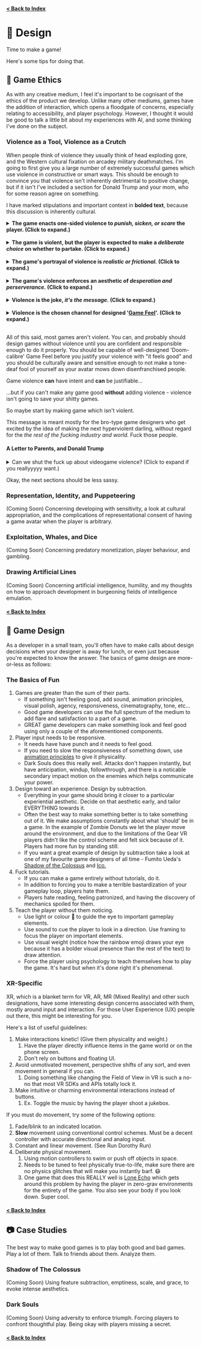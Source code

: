 #### [< Back to Index](readme.md)

# :triangular_ruler: Design

Time to make a game!

Here's some tips for doing that.

## :seedling: Game Ethics

As with any creative medium, I feel it's important to be cognisant of the ethics of the product we develop. Unlike many other mediums, games have the addition of interaction, which opens a floodgate of concerns, especially relating to accessibility, and player psychology. However, I thought it would be good to talk a little bit about my experiences with AI, and some thinking I've done on the subject.

### Violence as a Tool, Violence as a Crutch

When people think of violence they usually think of head exploding gore, and the Western cultural fixation on arcadey military deathmatches. I'm going to first give you a large number of extremely successful games which use violence in constructive or smart ways. This should be enough to convince you that violence isn't inherently detrimental to positive change, but if it isn't I've included a section for Donald Trump and your mom, who for some reason agree on something. 

I have marked stipulations and important context in **bolded text**, because this discussion is inherently cultural.

<details><summary><b>The game enacts one-sided violence to <i>punish, sicken, or scare</i> the player. (Click to expand.)</b></summary>
   
   1. This is ultimately used to train the player about the mechanics, and raise their level of skill within the world.
   2. It's seen most commonly in genres like platformers, horror games, and stealth games.
   3. **The player needs to know what kind of game they are buying. Don't just drop this shit on them. Some people are very sensitive to this type of content.**
   
Examples:
* [Limbo](http://store.steampowered.com/app/48000/LIMBO/)
* [Alien: Isolation](http://store.steampowered.com/app/214490/Alien_Isolation/)
* [Outlast](http://store.steampowered.com/app/238320/Outlast/)
* [Thief: Deadly Shadows](http://store.steampowered.com/app/6980/Thief_Deadly_Shadows/)

</details><br>

<details><summary><b>The game is violent, but the player is expected to make a <i>deliberate choice</i> on whether to partake. (Click to expand.)</b></summary>
   
   1. Some of the best dialogues on game violence we started by a game itself critiquing our fixation on violence.
   2. Sometimes the choice to be non-violent isn't obvious, because players follow tropes blindly. This creates an "oh my god" moment when it dawns on them they had a choice.
   3. The game mechanically punishes you or rewards you for your choice.
   4. The consequence carry weight because you *had the choice.*
   5. **As a designer, you must take into account representational consent with games where the player is given a choice to invoke violence against a depiction of a person. ([See next section.](#representation-identity-and-puppeteering))**

Examples:
* [This War of Mine](http://store.steampowered.com/app/282070/This_War_of_Mine/)
* [Undertale](http://store.steampowered.com/app/391540/Undertale/)
* [Spec Ops: The Line](http://store.steampowered.com/app/50300/Spec_Ops_The_Line/)

</details><br>

<details><summary><b>The game's portrayal of violence is <i>realistic or frictional.</i> (Click to expand.)</b></summary>
   
   1. Weapons kill quick.
   2. Fights are dirty, and asymmetrical.
   3. Weapons don't feel like toys, but feel like tools.
   4. Allusion to or *direct simulation* of bystanders, civilians, and collateral damage.
   5. The violence enforces an aesthetic of authenticity, even education.
   6. **These games often begin as actual training simulators, or historical projects.**
   7. **These games are often (unintentionally) great '[Anti-War War Games](https://www.youtube.com/watch?v=-228auScq1g)'.**
   8. **One of the only times portraying violence against real groups can be constructive. Documentarily - for awareness, with dignity, and with [CONSENT](#representation-identity-and-puppeteering).**

Examples:
* [DCS World](http://store.steampowered.com/app/223750/DCS_World/)
* [Arma 3](http://store.steampowered.com/app/107410/Arma_3/) which is a commercialized version of [a military training simulator](https://en.wikipedia.org/wiki/VBS3)
* [Kingdom Come: Deliverance](http://store.steampowered.com/app/379430/Kingdom_Come_Deliverance/)
* [Rainbow Six 3](http://store.steampowered.com/app/19830/Tom_Clancys_Rainbow_Six_3_Gold/)

</details><br>

<details><summary><b>The game's violence enforces an aesthetic of <i>desperation and perserverance.</i> (Click to expand.)</b></summary>
   
   1. The desperation can be physical or psychological in nature.
   2. Often the struggle is non-literal - metaphorical.
   3. Often the violence isn't the fun part - surviving is.
   4. These experiences typically look and sound bleak.

Examples:
* [Hellblade: Senua's Sacrifice](http://store.steampowered.com/app/414340/Hellblade_Senuas_Sacrifice/)
* [Dark Souls](http://store.steampowered.com/app/211420/DARK_SOULS_Prepare_To_Die_Edition/)
* [Far Cry 2](http://store.steampowered.com/app/19900/Far_Cry_2_Fortunes_Edition/)
* [Darkest Dungeon](http://store.steampowered.com/app/262060/Darkest_Dungeon/)

</details><br>

<details><summary><b>Violence is the joke, <i>it's the message.</i> (Click to expand.)</b></summary>
   
   1. Satirical and overblown in nature.
   2. Commentary or critique on the Western fixation on violence.
   3. Often isn't set in the same universe as us, or is in an exaggeration of it.
   4. **This is the most often (in my opinion) wrongly-criticized form of violence in media, because the satire requires extensive knowledge of the thing it is satirizing. Media outlets often don't come from an angle of videogame literacy.**
   5. **Don't ever target a disenfranchised group.**
   6. **Don't hear 'exaggerated version of our universe' and think 'stereotypes'.**

Examples:
* [Doom](http://store.steampowered.com/app/379720/DOOM/)
* [Viscera Cleanup Detail](http://store.steampowered.com/app/246900/Viscera_Cleanup_Detail/)
* [Borderlands](http://store.steampowered.com/app/8980/Borderlands/)
* [Hotline Miami](http://store.steampowered.com/app/219150/Hotline_Miami/)
* [Gang Beasts](http://store.steampowered.com/app/285900/Gang_Beasts/)
* [Grand Theft Auto V](http://store.steampowered.com/app/271590/Grand_Theft_Auto_V/)

</details><br>

<details><summary><b>Violence is the chosen channel for designed '<a href="https://en.wikipedia.org/wiki/Game_feel">Game Feel</a>'. (Click to expand.)</b></summary>
   
   1. Exaggerated player agency is the goal.
   2. Violence is the means.
   3. Players aren't chasing violence, but are rather are chasing agency.
   4. Sometimes the violence is toned down, but the agency is toned up. I.e. Guns have *huge* kickback, but don't draw blood.
   5. Often seen in Fighting games.
   5. **Game Feel should not be leveraged against a group of people. The game must not depict violence against actual groups of people, or it gets into [propaganda](https://www.youtube.com/watch?v=W0ci6rYOleM) territory.**

Examples:
* [Superhot VR](http://store.steampowered.com/app/617830/SUPERHOT_VR/)
* [Street Fighter IV](http://store.steampowered.com/app/21660/Street_Fighter_IV/)
* [Doom (Again)](http://store.steampowered.com/app/379720/DOOM/)
* [Gang Beasts (Again)](http://store.steampowered.com/app/285900/Gang_Beasts/)
* [Far Cry: Blood Dragon](http://store.steampowered.com/app/233270/Far_Cry_3__Blood_Dragon/)

</details><br>

All of this said, most games aren't violent. You can, and probably should design games without violence until you are confident and responsible enough to do it properly. You should be capable of well-designed 'Doom-calibre' Game Feel before you justify your violence with "it feels good" and you should be culturally aware and sensitive enough to not make a tone-deaf fool of yourself as your avatar mows down disenfranchised people.

Game violence **can** have intent and **can** be justifiable...

...but if you can't make any game good **without** adding violence - violence isn't going to save your shitty games.

So maybe start by making game which isn't violent.

This message is meant mostly for the bro-type game designers who get excited by the idea of making the next hyperviolent darling, without regard for the *the rest of the fucking industry and world.* Fuck those people.

#### A Letter to Parents, and Donald Trump

<details><summary>Can we shut the fuck up about videogame violence? (Click to expand if you reallyyyyy want.)</summary><br>
   
The first thing told to me in University upon being assigned a game-themed research piece in my technical writing course (paraphrased):

> "Please, don't write about the videogames causing violence debate. They don't. It's so frustrating to write and boring to read. The debate has been over for 10 years."
— Paul Brokenshire, TA

1. Every new medium brings with it a moral panic. The same things were said about movies, music, writings, imagery, theatre, etc...
2. [Meta-analysis of the mixed results of studies](http://journals.sagepub.com/doi/abs/10.1177/1745691615592234?journalCode=ppsa) show there is little-to-no effect on behaviour. 
   1. This is what we expect of all expressive mediums.
   2. This meta-analysis, by nature, seeks to make sense of noisy results.
   3. The 'little' in this case is even called into question in point 3.
3. Meta-analysis of studies show that the act of 'claiming intense effects' statistically shows signs of meddling and bias.
   1. [Meta-analysis of studies](https://www.sciencedirect.com/science/article/pii/S0160252717300973?via%3Dihub) shows studies claiming games' responsibility for negative behaviour appear to be particularly prone to false positive results since results vary so wildly, and studies testing for positive ('prosocial behaviour') are more heterogenous and overwhelmingly say "there isn't really an effect".
   2. In other words, the premise of the question (even if testing for the same things) seems to influence the accuracy of results.
   3. In other words, the consistent results of studies looking for *positives* imply accurate means and conclusions. (The conclusion being "no significant effect".)
   4. In other words, the wildly varying results of studies looking for *negatives* imply biased means, misrepresented conclusions, even meddling/scapegoating and agendas. (Conclusions ranging from the "no significant effect" we expect, to exremes of "makes your kid into a killer" which isn't nearly as present in the positive studies.)
4. Most videogames provide catharsis, and realms to improve dexterity, strategic thinking, and even experience different cultures. They're like sports, but less likely to injure you and others, and more likely to be voluntarily experienced.
   1. Because interaction opens many doors for skill and knowledge analogs, there are plenty of skills you can learn from games, no matter how violent.
   2. I learned how to type from Runescape.
   3. My passion for the incredibly violent game [Lugaru](http://www.wolfire.com/lugaru) taught me the modding basics which got me into the career I'm in today.
   4. Sim City taught me about urban planning even as I burnt my city alive.
   5. Since I'm a developer now, being cognisant of violence as a design decision has forced me to actually take a stance on what I think is okay and what I think isn't. This is more than I can say for a lot of people. Some people just don't care. People who don't care are more dangerous and less predictable than people who have a concrete stance.
5. It's just a useless conversation. These games aren't going anywhere, and they'll still sell. Alcohol or football are both much more immediately physiological scapegoats if you *really* need one, parents and/or Donald Trump (you don't - please stop).

</details>

Okay, the next sections should be less sassy.

### Representation, Identity, and Puppeteering

(Coming Soon) Concerning developing with sensitivity, a look at cultural appropriation, and the complications of representational consent of having a game avatar when the player is arbitrary.

### Exploitation, Whales, and Dice

(Coming Soon) Concerning predatory monetization, player behaviour, and gambling.

### Drawing Artificial Lines

(Coming Soon) Concerning artificial intelligence, humility, and my thoughts on how to approach development in burgeoning fields of intelligence emulation.

#### [< Back to Index](readme.md)

## :space_invader: Game Design

As a developer in a small team, you'll often have to make calls about design decisions when your designer is away for lunch, or even just because you're expected to know the answer. The basics of game design are more-or-less as follows:

### The Basics of Fun

1. Games are greater than the sum of their parts. 
    * If something isn't feeling good, add sound, animation principles, visual polish, agency, responsiveness, cinematography, tone, etc...
    * Good game developers can use the full spectrum of the medium to add flare and satisfaction to a part of a game.
    * GREAT game developers can make something look and feel good using only a couple of the aforementioned components.
2. Player input needs to be responsive.
    * It needs have have punch and it needs to feel good. 
    * If you need to slow the responsiveness of something down, use [animation principles](https://en.wikipedia.org/wiki/12_basic_principles_of_animation) to give it physicality. 
    * Dark Souls does this really well. Attacks don't happen instantly, but have anticipation, windup, followthrough, and there is a noticable secondary impact motion on the enemies which helps communicate your power.
3. Design toward an experience. Design by subtraction.
    * Everything in your game should bring it closer to a particular experiential aesthetic. Decide on that aesthetic early, and tailor EVERYTHING towards it.
    * Often the best way to make something better is to take something out of it. We make assumptions constantly about what 'should' be in a game. In the example of Zombie Donuts we let the player move around the environment, and due to the limitations of the Gear VR players didn't like the control scheme and felt sick because of it. Players had more fun by standing still.
    * If you want a great example of design by subtraction take a look at one of my favourite game designers of all time - Fumito Ueda's [Shadow of the Colossus](http://www.thesaint-online.com/2017/03/fumito-ueda-design-by-subtraction/) and [Ico.](https://www.youtube.com/watch?v=AmSBIyT0ih0)
4. Fuck tutorials.
    * If you can make a game entirely without tutorials, do it. 
    * In addition to forcing you to make a terrible bastardization of your gameplay loop, players hate them. 
    * Players hate reading, feeling patronized, and having the discovery of mechanics spoiled for them.
5. Teach the player without them noticing.
    * Use light or colour :rainbow: to guide the eye to important gameplay elements. 
    * Use sound to cue the player to look in a direction. Use framing to focus the player on important elements. 
    * Use visual weight (notice how the rainbow emoji draws your eye because it has a bolder visual presence than the rest of the text) to draw attention. 
    * Force the player using psychology to teach themselves how to play the game. It's hard but when it's done right it's phenomenal.

### XR-Specific

XR, which is a blanket term for VR, AR, MR (Mixed Reality) and other such designations, have some interesting design concerns associated with them, mostly around input and interaction. For those User Experience (UX) people out there, this might be interesting for you.

Here's a list of useful guidelines:

1. Make interactions kinetic! (Give them physicality and weight.)
    1. Have the player directly influence items in the game world or on the phone screen. 
    2. Don't rely on buttons and floating UI.
2. Avoid unmotivated movement, perspective shifts of any sort, and even movement in general if you can.
    1. Doing something like changing the Field of View in VR is such a no-no that most VR SDKs and APIs totally lock it.
3. Make intuitive or charming environmental interactions instead of buttons. 
    1. Ex. Toggle the music by having the player shoot a jukebox.

If you must do movement, try some of the following options:

1. Fade/blink to an indicated location.
2. **Slow** movement using conventional control schemes. Must be a decent controller with accurate directional and analog input.
3. Constant and linear movement. (See Run Dorothy Run)
4. Deliberate physical movement.
    1. Using motion controllers to swim or push off objects in space. 
    2. Needs to be tuned to feel physically true-to-life, make sure there are no physics glitches that will make you instantly barf. :mask:
    3. One game that does this REALLY well is [Lone Echo](https://youtu.be/zxPuZYMIzuQ?t=3457) which gets around this problem by having the player in zero-grav environments for the entirety of the game. You also see your body if you look down. Super cool.

#### [< Back to Index](readme.md)

## :camera: Case Studies

The best way to make good games is to play both good and bad games. Play a lot of them. Talk to friends about them. Analyze them.

### Shadow of The Colossus

(Coming Soon) Using feature subtraction, emptiness, scale, and grace, to evoke intense aesthetics.

### Dark Souls

(Coming Soon) Using adversity to enforce triumph. Forcing players to confront thoughtful play. Being okay with players missing a secret.

#### [< Back to Index](readme.md)

